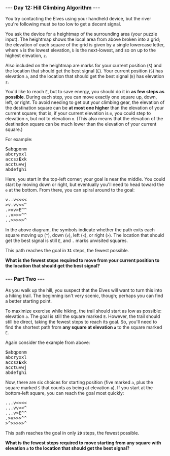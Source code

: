 ### --- Day 12: Hill Climbing Algorithm ---

You try contacting the Elves using your handheld device, but the river you're following must be too
low to get a decent signal.

You ask the device for a heightmap of the surrounding area (your puzzle input). The heightmap shows
the local area from above broken into a grid; the elevation of each square of the grid is given by a
single lowercase letter, where <code>a</code> is the lowest elevation, <code>b</code> is the
next-lowest, and so on up to the highest elevation, <code>z</code>.

Also included on the heightmap are marks for your current position (<code>S</code>) and the location
that should get the best signal (<code>E</code>). Your current position (<code>S</code>) has
elevation <code>a</code>, and the location that should get the best signal (<code>E</code>) has
elevation <code>z</code>.

You'd like to reach <code>E</code>, but to save energy, you should do it in <b>as few steps as
possible</b>. During each step, you can move exactly one square up, down, left, or right. To avoid
needing to get out your climbing gear, the elevation of the destination square can be <b>at most one
higher</b> than the elevation of your current square; that is, if your current elevation is
<code>m</code>, you could step to elevation <code>n</code>, but not to elevation <code>o</code>.
(This also means that the elevation of the destination square can be much lower than the elevation
of your current square.)

For example:

<pre>
<b>S</b>abqponm
abcryxxl
accsz<b>E</b>xk
acctuvwj
abdefghi
</pre>

Here, you start in the top-left corner; your goal is near the middle. You could start by moving down
or right, but eventually you'll need to head toward the <code>e</code> at the bottom. From there,
you can spiral around to the goal:

<pre>
v..v&lt;&lt;&lt;&lt;
&gt;v.vv&lt;&lt;^
.&gt;vv&gt;E^^
..v&gt;&gt;&gt;^^
..&gt;&gt;&gt;&gt;&gt;^
</pre>

In the above diagram, the symbols indicate whether the path exits each square moving up
(<code>^</code>), down (<code>v</code>), left (<code>&lt;</code>), or right (<code>&gt;</code>). The
location that should get the best signal is still <code>E</code>, and <code>.</code> marks unvisited
squares.

This path reaches the goal in <b><code>31</code></b> steps, the fewest possible.

<b>What is the fewest steps required to move from your current position to the location that should
get the best signal?</b>

### --- Part Two ---

As you walk up the hill, you suspect that the Elves will want to turn this into a hiking trail. The
beginning isn't very scenic, though; perhaps you can find a better starting point.

To maximize exercise while hiking, the trail should start as low as possible: elevation
<code>a</code>. The goal is still the square marked <code>E</code>. However, the trail should still
be direct, taking the fewest steps to reach its goal. So, you'll need to find the shortest path from
<b>any square at elevation <code>a</code></b> to the square marked <code>E</code>.

Again consider the example from above:

<pre>
<b>S</b>abqponm
abcryxxl
accsz<b>E</b>xk
acctuvwj
abdefghi
</pre>

Now, there are six choices for starting position (five marked <code>a</code>, plus the square marked
<code>S</code> that counts as being at elevation <code>a</code>). If you start at the bottom-left
square, you can reach the goal most quickly:

<pre>
...v&lt;&lt;&lt;&lt;
...vv&lt;&lt;^
...v&gt;E^^
.&gt;v&gt;&gt;&gt;^^
&gt;^&gt;&gt;&gt;&gt;&gt;^
</pre>

This path reaches the goal in only <b><code>29</code></b> steps, the fewest possible.

<b>What is the fewest steps required to move starting from any square with elevation <code>a</code>
to the location that should get the best signal?</b>